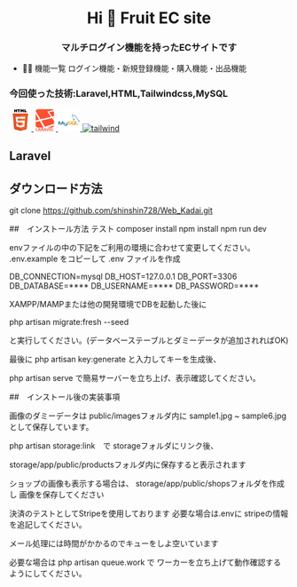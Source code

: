 <h1 align="center">Hi 👋 Fruit EC site</h1>
<h3 align="center">マルチログイン機能を持ったECサイトです</h3>

- 👨‍💻 機能一覧 ログイン機能・新規登録機能・購入機能・出品機能


<p align="left">
</p>

<h3 align="left">今回使った技術:Laravel,HTML,Tailwindcss,MySQL</h3>
<p align="left"> <a href="https://www.w3.org/html/" target="_blank" rel="noreferrer"> <img src="https://raw.githubusercontent.com/devicons/devicon/master/icons/html5/html5-original-wordmark.svg" alt="html5" width="40" height="40"/> </a> <a href="https://laravel.com/" target="_blank" rel="noreferrer"> <img src="https://raw.githubusercontent.com/devicons/devicon/master/icons/laravel/laravel-plain-wordmark.svg" alt="laravel" width="40" height="40"/> </a> <a href="https://www.mysql.com/" target="_blank" rel="noreferrer"> <img src="https://raw.githubusercontent.com/devicons/devicon/master/icons/mysql/mysql-original-wordmark.svg" alt="mysql" width="40" height="40"/> </a> <a href="https://tailwindcss.com/" target="_blank" rel="noreferrer"> <img src="https://www.vectorlogo.zone/logos/tailwindcss/tailwindcss-icon.svg" alt="tailwind" width="40" height="40"/> </a> </p>


## Laravel
## ダウンロード方法
git clone https://github.com/shinshin728/Web_Kadai.git

##　インストール方法 テスト
composer install
npm install
npm run dev

envファイルの中の下記をご利用の環境に合わせて変更してください。
.env.example をコピーして .env ファイルを作成

DB_CONNECTION=mysql
DB_HOST=127.0.0.1
DB_PORT=3306
DB_DATABASE=****
DB_USERNAME=****
DB_PASSWORD=****

XAMPP/MAMPまたは他の開発環境でDBを起動した後に

php artisan migrate:fresh --seed

と実行してください。(データベーステーブルとダミーデータが追加されればOK)

最後に
php artisan key:generate
と入力してキーを生成後、

php artisan serve
で簡易サーバーを立ち上げ、表示確認してください。


##　インストール後の実装事項

画像のダミーデータは
public/imagesフォルダ内に
sample1.jpg ~ sample6.jpg　として保存しています。

php artisan storage:link　で
storageフォルダにリンク後、

storage/app/public/productsフォルダ内に保存すると表示されます

ショップの画像も表示する場合は、
storage/app/public/shopsフォルダを作成し
画像を保存してください


決済のテストとしてStripeを使用しております
必要な場合は.envに stripeの情報を追記してください。

メール処理には時間がかかるのでキューをしよ空いています

必要な場合は php artisan queue.work で
ワーカーを立ち上げて動作確認するようにしてください。
